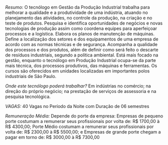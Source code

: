 *Resumo:*
O tecnólogo em Gestão da Produção Industrial trabalha para melhorar a qualidade e a produtividade de uma indústria, atuando no planejamento das atividades, no controle da produção, na criação e no teste de produtos. Pesquisa e identifica oportunidades de negócios e novas tecnologias de produção assim como coordena equipes para aperfeiçoar processos e a logística. Elabora os planos de manutenção de máquinas. Define a localização dos setores e dos equipamentos de uma empresa de acordo com as normas técnicas e de segurança. Acompanha a qualidade dos processos e dos produtos, além de definir como será feito o descarte de resíduos industriais, segundo a política ambiental. Está mais focado na gestão, enquanto o tecnólogo em Produção Industrial ocupa-se da parte mais técnica, dos processos produtivos, das máquinas e ferramentas. Os cursos são oferecidos em unidades localizadas em importantes polos industriais de São Paulo.

*Onde este tecnólogo poderá trabalhar?*
Em indústrias no comércio; na direção do próprio negócio; na prestação de serviços de assessoria e na pesquisa tecnológica.

*VAGAS:*
40 Vagas no Período da Noite com Duração de 06 semestres

*Remuneração Média:*
Depende do porte da empresa:
Empresas de pequeno porte costumam a remunerar seus profissionais por volta de: R$ 1700,00 à R$ 4300,00;
Porte Médio costumam a remunerar seus profissionais por volta de: R$ 2300,00 à R$ 5500,00; e
Empresas de grande porte chegam a pagar em torno de: R$ 3000,00 à R$ 7300,00
